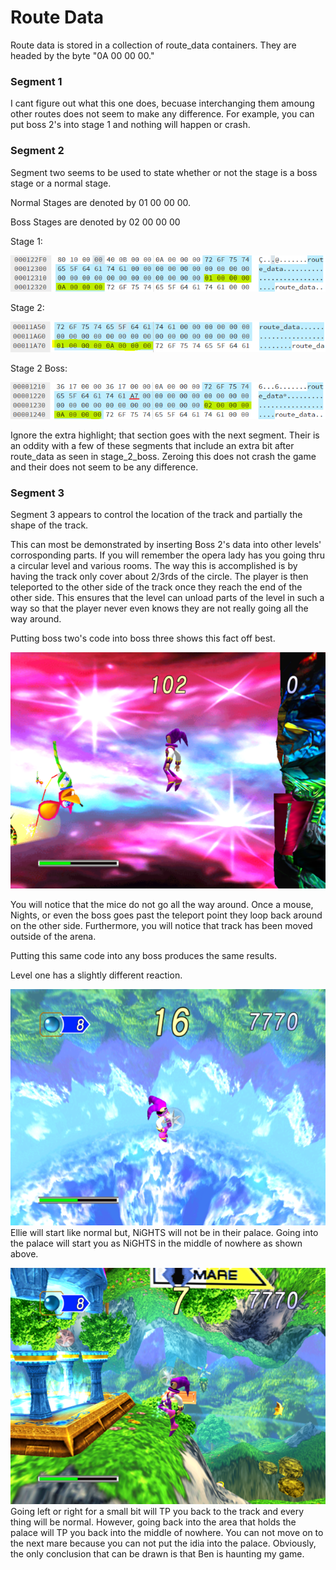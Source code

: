 # Route Data

Route data is stored in a collection of route_data containers. They are headed by the byte "0A 00 00 00."

### Segment 1
I cant figure out what this one does, becuase interchanging them amoung other routes does not seem to make any difference. For example, you can put boss 2's into stage 1 and nothing will happen or crash.

### Segment 2
Segment two seems to be used to state whether or not the stage is a boss stage or a normal stage.

Normal Stages are denoted by 01 00 00 00.

Boss Stages are denoted by 02 00 00 00

Stage 1:

![Stage 1 Segment 2](https://raw.githubusercontent.com/SmallMistake/Modding-NiD/main/Route_Data/pictures/stage_1_segment_2.PNG)

Stage 2:

![Stage 2 Segment 2](https://raw.githubusercontent.com/SmallMistake/Modding-NiD/main/Route_Data/pictures/stage_2_segment_2.PNG)

Stage 2 Boss:

![Stage 2 Boss Segment 2](https://raw.githubusercontent.com/SmallMistake/Modding-NiD/main/Route_Data/pictures/stage_2_boss_segment_2.PNG)

Ignore the extra highlight; that section goes with the next segment.
Their is an oddity with a few of these segments that include an extra bit after route_data as seen in stage_2_boss. Zeroing this does not crash the game and their does not seem to be any difference.



### Segment 3

Segment 3 appears to control the location of the track and partially the shape of the track.

This can most be demonstrated by inserting Boss 2's data into other levels' corrosponding parts. If you will remember the opera lady has you going thru a circular level and various rooms.
The way this is accomplished is by having the track only cover about 2/3rds of the circle. The player is then teleported to the other side of the track once they reach the end of the other side.
This ensures that the level can unload parts of the level in such a way so that the player never even knows they are not really going all the way around.

Putting boss two's code into boss three shows this fact off best.

![Boss 4 with Boss2's segment](https://raw.githubusercontent.com/SmallMistake/Modding-NiD/main/Route_Data/pictures/segment3Edited.png)

You will notice that the mice do not go all the way around. Once a mouse, Nights, or even the boss goes past the teleport point they loop back around on the other side. Furthermore, you will notice that track has been moved outside of the arena.

Putting this same code into any boss produces the same results.


Level one has a slightly different reaction.

![Level 1 with Boss2's Segment](https://raw.githubusercontent.com/SmallMistake/Modding-NiD/main/Route_Data/pictures/levelOneTP.png) </br>
Ellie will start like normal but, NiGHTS will not be in their palace. Going into the palace will start you as NiGHTS in the middle of nowhere as shown above.

![Level 1 TP Point](https://raw.githubusercontent.com/SmallMistake/Modding-NiD/main/Route_Data/pictures/levelOneTPPoint.png) </br>
Going left or right for a small bit will TP you back to the track and every thing will be normal. However, going back into the area that holds the palace will TP you back into the middle of nowhere. You can not move on to the next mare because you can not put the idia into the palace. Obviously, the only conclusion that can be drawn is that Ben is haunting my game.
